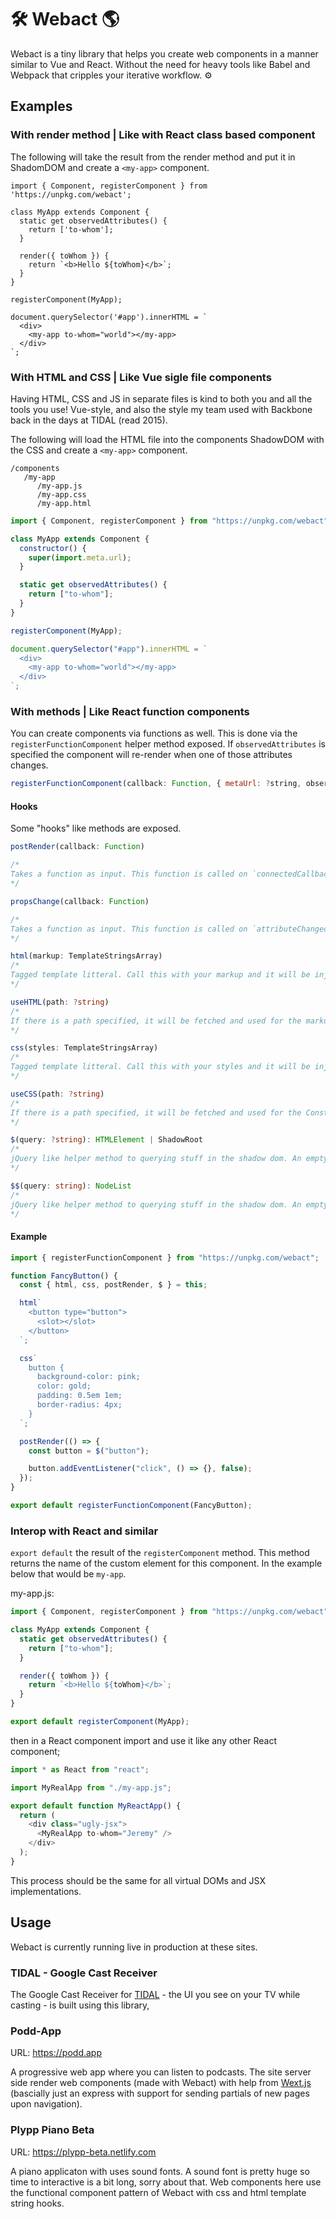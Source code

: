 # 🛠 Webact 🌎

Webact is a tiny library that helps you create web components in a manner
similar to Vue and React. Without the need for heavy tools like Babel and
Webpack that cripples your iterative workflow. ⚙

## Examples

### With render method | Like with React class based component

The following will take the result from the render method and put it in
ShadomDOM and create a `<my-app>` component.

```
import { Component, registerComponent } from 'https://unpkg.com/webact';

class MyApp extends Component {
  static get observedAttributes() {
    return ['to-whom'];
  }

  render({ toWhom }) {
    return `<b>Hello ${toWhom}</b>`;
  }
}

registerComponent(MyApp);

document.querySelector('#app').innerHTML = `
  <div>
    <my-app to-whom="world"></my-app>
  </div>
`;
```

### With HTML and CSS | Like Vue sigle file components

Having HTML, CSS and JS in separate files is kind to both you and all the tools
you use! Vue-style, and also the style my team used with Backbone back in the
days at TIDAL (read 2015).

The following will load the HTML file into the components ShadowDOM with the CSS
and create a `<my-app>` component.

```
/components
   /my-app
      /my-app.js
      /my-app.css
      /my-app.html
```

```js
import { Component, registerComponent } from "https://unpkg.com/webact";

class MyApp extends Component {
  constructor() {
    super(import.meta.url);
  }

  static get observedAttributes() {
    return ["to-whom"];
  }
}

registerComponent(MyApp);

document.querySelector("#app").innerHTML = `
  <div>
    <my-app to-whom="world"></my-app>
  </div>
`;
```

### With methods | Like React function components

You can create components via functions as well. This is done via the
`registerFunctionComponent` helper method exposed. If `observedAttributes` is
specified the component will re-render when one of those attributes changes.

```js
registerFunctionComponent(callback: Function, { metaUrl: ?string, observedAttributes: ?string[] })
```

#### Hooks

Some "hooks" like methods are exposed.

```ts
postRender(callback: Function)

/*
Takes a function as input. This function is called on `connectedCallback` in the custom element lifecycle and on `attributeChangedCallback`. Equivalent to the `useEffect` hook and componentDidMount lifecycle callback in React.
*/
```

```ts
propsChange(callback: Function)

/*
Takes a function as input. This function is called on `attributeChangedCallback` in the custom element lifecycle. First parameter is an object with all the attributes of the custom elements. Not that the entire ShadowDOM is trashed on `attributeChangedCallback`, so do not attempt any DOM manipulation here. This is only for reacting to attribute changes for other purposes.
*/
```

```ts
html(markup: TemplateStringsArray)
/*
Tagged template litteral. Call this with your markup and it will be injected into the shadow DOM of your component.
*/
```

```ts
useHTML(path: ?string)
/*
If there is a path specified, it will be fetched and used for the markup in the shadow DOM. If no path is specified and the second argument to registerFunctionComponent is the path to the JS file provided you follow the recommended component structure, a file with the same name as the js file in the same folder will be fetches but with the .html extention for use as markup in the shadow DOM.
*/
```

```ts
css(styles: TemplateStringsArray)
/*
Tagged template litteral. Call this with your styles and it will be injected as a Constructable Stylesheet into the shadow DOM of you component.
*/
```

```ts
useCSS(path: ?string)
/*
If there is a path specified, it will be fetched and used for the Constructable Stylsheet for the shadow DOM. If no path is specified and the second argument to registerFunctionComponent is the path to the JS file provided you follow the recommended component structure, a file with the same name as the js file in the same folder will be fetches but with the .css extention for use as styles in the shadow DOM.
*/
```

```ts
$(query: ?string): HTMLElement | ShadowRoot
/*
jQuery like helper method to querying stuff in the shadow dom. An empty string or no parameter can be passed in and the method will return the custom element instance. ':host' will select the shadow DOM root, just like the CSS rule.
*/
```

```ts
$$(query: string): NodeList
/*
jQuery like helper method to querying stuff in the shadow dom. An empty string or no parameter can be passed in and the method will return the custom element instance. ':host' will select the shadow DOM root, just like the CSS rule.
*/
```

#### Example

```js
import { registerFunctionComponent } from "https://unpkg.com/webact";

function FancyButton() {
  const { html, css, postRender, $ } = this;

  html`
    <button type="button">
      <slot></slot>
    </button>
  `;

  css`
    button {
      background-color: pink;
      color: gold;
      padding: 0.5em 1em;
      border-radius: 4px;
    }
  `;

  postRender(() => {
    const button = $("button");

    button.addEventListener("click", () => {}, false);
  });
}

export default registerFunctionComponent(FancyButton);
```

### Interop with React and similar

`export default` the result of the `registerComponent` method. This method
returns the name of the custom element for this component. In the example below
that would be `my-app`.

my-app.js:

```js
import { Component, registerComponent } from "https://unpkg.com/webact";

class MyApp extends Component {
  static get observedAttributes() {
    return ["to-whom"];
  }

  render({ toWhom }) {
    return `<b>Hello ${toWhom}</b>`;
  }
}

export default registerComponent(MyApp);
```

then in a React component import and use it like any other React component;

```js
import * as React from "react";

import MyRealApp from "./my-app.js";

export default function MyReactApp() {
  return (
    <div class="ugly-jsx">
      <MyRealApp to-whom="Jeremy" />
    </div>
  );
}
```

This process should be the same for all virtual DOMs and JSX implementations.

## Usage

Webact is currently running live in production at these sites.

### TIDAL - Google Cast Receiver

The Google Cast Receiver for [TIDAL](https://tidal.com) - the UI you see on your
TV while casting - is built using this library,

### Podd-App

URL: https://podd.app

A progressive web app where you can listen to podcasts. The site server side
render web components (made with Webact) with help from
[Wext.js](https://github.com/Vufuzi/wext.js) (bascially just an express with
support for sending partials of new pages upon navigation).

### Plypp Piano Beta

URL: https://plypp-beta.netlify.com

A piano applicaton with uses sound fonts. A sound font is pretty huge so time to
interactive is a bit long, sorry about that. Web components here use the
functional component pattern of Webact with css and html template string hooks.
